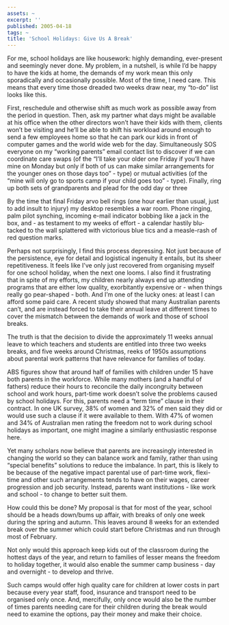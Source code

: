 ```yaml
---
assets: ~
excerpt: ''
published: 2005-04-18
tags: ~
title: 'School Holidays: Give Us A Break'
---
```

For me, school holidays are like housework: highly demanding,
ever-present and seemingly never done. My problem, in a nutshell, is
while I’d be happy to have the kids at home, the demands of my work mean
this only sporadically and occasionally possible. Most of the time, I
need care. This means that every time those dreaded two weeks draw near,
my “to-do” list looks like this.

First, reschedule and otherwise shift as much work as possible away from
the period in question. Then, ask my partner what days might be
available at his office when the other directors won’t have their kids
with them, clients won’t be visiting and he’ll be able to shift his
workload around enough to send a few employees home so that he can park
our kids in front of computer games and the world wide web for the day.
Simultaneously SOS everyone on my “working parents” email contact list
to discover if we can coordinate care swaps (of the “I’ll take your
older one Friday if you’ll have mine on Monday but only if both of us
can make similar arrangements for the younger ones on those days too” -
type) or mutual activities (of the “mine will only go to sports camp if
your child goes too” - type). Finally, ring up both sets of grandparents
and plead for the odd day or three

By the time that final Friday arvo bell rings (one hour earlier than
usual, just to add insult to injury) my desktop resembles a war room.
Phone ringing, palm pilot synching, incoming e-mail indicator bobbing
like a jack in the box, and - as testament to my weeks of effort - a
calendar hastily blu-tacked to the wall splattered with victorious blue
tics and a measle-rash of red question marks.

Perhaps not surprisingly, I find this process depressing. Not just
because of the persistence, eye for detail and logistical ingenuity it
entails, but its sheer repetitiveness. It feels like I’ve only just
recovered from organising myself for one school holiday, when the next
one looms. I also find it frustrating that in spite of my efforts, my
children nearly always end up attending programs that are either low
quality, exorbitantly expensive or - when things really go pear-shaped -
both. And I’m one of the lucky ones: at least I can afford some paid
care. A recent study showed that many Australian parents can’t, and are
instead forced to take their annual leave at different times to cover
the mismatch between the demands of work and those of school breaks.

The truth is that the decision to divide the approximately 11 weeks
annual leave to which teachers and students are entitled into three two
weeks breaks, and five weeks around Christmas, reeks of 1950s
assumptions about parental work patterns that have relevance for
families of today.

ABS figures show that around half of families with children under 15
have both parents in the workforce. While many mothers (and a handful of
fathers) reduce their hours to reconcile the daily incongruity between
school and work hours, part-time work doesn’t solve the problems caused
by school holidays. For this, parents need a “term time” clause in their
contract. In one UK survey, 38% of women and 32% of men said they did or
would use such a clause if it were available to them. With 47% of women
and 34% of Australian men rating the freedom not to work during school
holidays as important, one might imagine a similarly enthusiastic
response here.

Yet many scholars now believe that parents are increasingly interested
in changing the world so they can balance work and family, rather than
using “special benefits” solutions to reduce the imbalance. In part,
this is likely to be because of the negative impact parental use of
part-time work, flexi-time and other such arrangements tends to have on
their wages, career progression and job security. Instead, parents want
institutions - like work and school - to change to better suit them.

How could this be done? My proposal is that for most of the year, school
should be a heads down/bums up affair, with breaks of only one week
during the spring and autumn. This leaves around 8 weeks for an extended
break over the summer which could start before Christmas and run through
most of February.

Not only would this approach keep kids out of the classroom during the
hottest days of the year, and return to families of lesser means the
freedom to holiday together, it would also enable the summer camp
business - day and overnight - to develop and thrive.

Such camps would offer high quality care for children at lower costs in
part because every year staff, food, insurance and transport need to be
organised only once. And, mercifully, only once would also be the number
of times parents needing care for their children during the break would
need to examine the options, pay their money and make their choice.